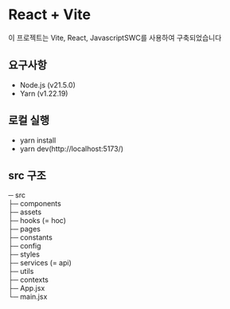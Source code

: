 # React + Vite
이 프로젝트는 Vite, React, JavascriptSWC를 사용하여 구축되었습니다

## 요구사항
- Node.js (v21.5.0)
- Yarn (v1.22.19)

## 로컬 실행
- yarn install
- yarn dev(http://localhost:5173/)

## src 구조
─ src</br>
 ├─ components</br>
 ├─ assets </br>
 ├─ hooks (= hoc)</br>
 ├─ pages</br>
 ├─ constants</br>
 ├─ config</br>
 ├─ styles</br>
 ├─ services (= api)</br>
 ├─ utils</br>
 ├─ contexts</br>
 ├─ App.jsx</br>
 └─ main.jsx</br>

